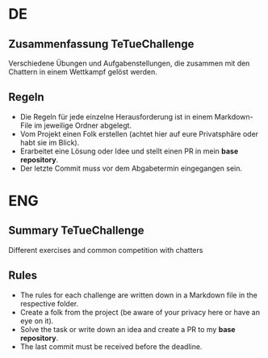 # DE
## Zusammenfassung TeTueChallenge
Verschiedene Übungen und Aufgabenstellungen, die zusammen mit den Chattern in einem Wettkampf gelöst werden.

## Regeln
- Die Regeln für jede einzelne Herausforderung ist in einem Markdown-File im jeweilige Ordner abgelegt.
- Vom Projekt einen Folk erstellen (achtet hier auf eure Privatsphäre oder habt sie im Blick).
- Erarbeitet eine Lösung oder Idee und stellt einen PR in mein **base repository**.
- Der letzte Commit muss vor dem Abgabetermin eingegangen sein.

# ENG
## Summary TeTueChallenge
Different exercises and common competition with chatters

## Rules
- The rules for each challenge are written down in a Markdown file in the respective folder.
- Create a folk from the project (be aware of your privacy here or have an eye on it).
- Solve the task or write down an idea and create a PR to my **base repository**.
- The last commit must be received before the deadline.
